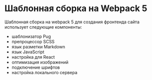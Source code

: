 # Шаблонная сборка на Webpack 5

Шаблонная сборка на webpack 5 для создания фронтенда сайта использует следующие компоненты:
- шаблонизатор Pug 
- препроцессор SCSS
- язык разметки Markdown 
- язык JavaScript 
- настройка для React 
- оптимизация изображений 
- подключение шрифтов 
- настройка локального сервера

